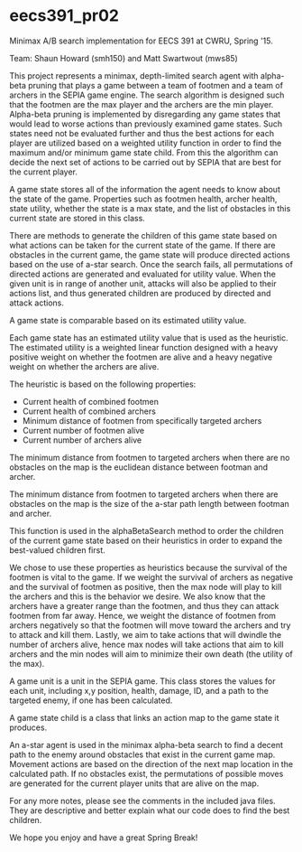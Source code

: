 # eecs391_pr02
Minimax A/B search implementation for EECS 391 at CWRU, Spring '15.

Team: Shaun Howard (smh150) and Matt Swartwout (mws85)

This project represents a minimax, depth-limited search agent with alpha-beta pruning that plays a
game between a team of footmen and a team of archers in the SEPIA game engine.
The search algorithm is designed such that the footmen are the max player and
the archers are the min player. Alpha-beta pruning is implemented by disregarding
any game states that would lead to worse actions than previously examined game states. 
Such states need not be evaluated further and thus the best actions for each player
are utilized based on a weighted utility function in order to find the maximum and/or
minimum game state child. From this the algorithm can decide the 
next set of actions to be carried out by SEPIA that are best for the current player.

A game state stores all of the information the agent needs to know about the
state of the game. Properties such as footmen health, archer health,
state utility, whether the state is a max state, and the list of obstacles
in this current state are stored in this class.
 
There are methods to generate the children of this game state based on 
what actions can be taken for the current state of the game. If there are
obstacles in the current game, the game state will produce directed actions
based on the use of a-star search. Once the search fails, all permutations
of directed actions are generated and evaluated for utility value.
When the given unit is in range of another unit, attacks will also be applied
to their actions list, and thus generated children are produced by directed
and attack actions.
 
A game state is comparable based on its estimated utility value.

Each game state has an estimated utility value that is used as the heuristic.
The estimated utility is a weighted linear function designed with a heavy
positive weight on whether the footmen are alive and a heavy negative weight
on whether the archers are alive.

The heuristic is based on the following properties:
 
* Current health of combined footmen
* Current health of combined archers
* Minimum distance of footmen from specifically targeted archers
* Current number of footmen alive
* Current number of archers alive
 
The minimum distance from footmen to targeted archers when there are
no obstacles on the map is the euclidean distance between footman and archer.
  
The minimum distance from footmen to targeted archers when there are
obstacles on the map is the size of the a-star path length between footman and archer.
 
This function is used in the alphaBetaSearch method to order the children of the current
game state based on their heuristics in order to expand the best-valued children first.
 
We chose to use these properties as heuristics because the survival of the footmen is vital to
the game. If we weight the survival of archers as negative and the survival of footmen as positive,
then the max node will play to kill the archers and this is the behavior we desire. We also know
that the archers have a greater range than the footmen, and thus they can attack footmen from far away.
Hence, we weight the distance of footmen from archers negatively so that the footmen will move toward
the archers and try to attack and kill them. Lastly, we aim to take actions that will dwindle the number
of archers alive, hence max nodes will take actions that aim to kill archers and the min nodes will aim
to minimize their own death (the utility of the max).

A game unit is a unit in the SEPIA game.
This class stores the values for each unit, including x,y position,
health, damage, ID, and a path to the targeted enemy, if one has
been calculated.

A game state child is a class that links an action map to the game state
it produces.

An a-star agent is used in the minimax alpha-beta search to find a decent path
to the enemy around obstacles that exist in the current game map. Movement actions
are based on the direction of the next map location in the calculated path. If no obstacles
exist, the permutations of possible moves are generated for the current player
units that are alive on the map.

For any more notes, please see the comments in the included java files. They are descriptive and better
explain what our code does to find the best children.

We hope you enjoy and have a great Spring Break!
 
 
